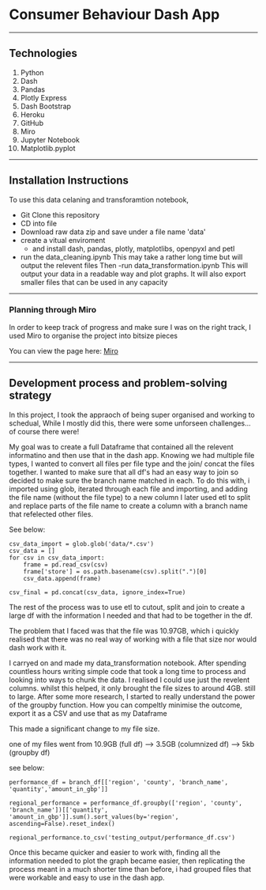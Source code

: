 # Consumer Behaviour Dash App
<!-- 
In this project for a well know retail store, the client wanted an interactive dashboard that took their raw data from branch and reginon managers and convert it into a 
easily readable and pictoral format.
I would achieve this by using a cleaning and transformational python project, importing the outcome and building a dashboard for the client to interact with. 
creating something simple, easy to use and, whilst not the focus, easy on the eyes while using.

Key points they needed:
  - Ability to track the most purchased and least purchased products & product categories overall, per region and per city (limit to top 5 and least 5)
  - Ability to track the best performing branches overall per region and per city (performance is measured in both item quantity sold and monetary value of sales made, limit to best 10 and worst 10)
  - Ability to track per hour sales for the top 10 branches identified
  - Ability to identify the top 10 and bottom 10 profitable branches and indicate how profitable they are.  -->
---

## Technologies

1. Python
2. Dash
3. Pandas
4. Plotly Express
5. Dash Bootstrap
8. Heroku
9. GitHub
10. Miro
11. Jupyter Notebook
12. Matplotlib.pyplot

---

## Installation Instructions

To use this data celaning and transforamtion notebook,
- Git Clone this repository
- CD into file
- Download raw data zip and save under a file name 'data'
- create a vitual enviroment 
  - and install dash, pandas, plotly, matplotlibs, openpyxl and petl
- run the data_cleaning.ipynb 
  This may take a rather long time but will output the relevent files
Then
-run data_transformation.ipynb
  This will output your data in a readable way and plot graphs. It will also export smaller files that can be used in any capacity
 
---

### Planning through Miro

In order to keep track of progress and make sure I was on the right track, I used Miro to organise the project into bitsize pieces

You can view the page here: [Miro](https://miro.com/app/board/uXjVOdLqfzg=/?invite_link_id=520433487136)


---

## Development process and problem-solving strategy

In this project, I took the appraoch of being super organised and working to schedual, While I mostly did this, there were some unforseen challenges... of course there were!

My goal was to create a full Dataframe that contained all the relevent informatino and then use that in the dash app. 
Knowing we had multiple file types, I wanted to convert all files per file type and the join/ concat the files together.
I wanted to make sure that all df's had an easy way to join so decided to make sure the branch name matched in each.
To do this with, i imported using glob, iterated through each file and importing, and adding the file name (without the file type) to a new column
I later used etl to split and replace parts of the file name to create a column with a branch name that refelected other files.

See below:

```
csv_data_import = glob.glob('data/*.csv')
csv_data = []
for csv in csv_data_import:
    frame = pd.read_csv(csv)
    frame['store'] = os.path.basename(csv).split(".")[0]
    csv_data.append(frame)

csv_final = pd.concat(csv_data, ignore_index=True)

```
The rest of the process was to use etl to cutout, split and join to create a large df with the information I needed and that had to be together in the df.

The problem that I faced was that the file was 10.97GB, which i quickly realised that there was no real way of working with a file that size nor would dash work with it.

I carryed on and made my data_transformation notebook. After spending countless hours writing simple code that took a long time to process and looking into ways to chunk the data. 
I realised I could use just the revelent columns. whilst this helped, it only brought the file sizes to around 4GB. still to large. 
After some more research, I started to really understand the power of the groupby function. How you can compeltly minimise the outcome, export it as a CSV
and use that as my Dataframe

This made a significant change to my file size.

one of my files went from 10.9GB (full df) --> 3.5GB (columnized df) --> 5kb (groupby df)

see below:

```
performance_df = branch_df[['region', 'county', 'branch_name', 'quantity','amount_in_gbp']]

regional_performance = performance_df.groupby(['region', 'county', 'branch_name'])[['quantity', 'amount_in_gbp']].sum().sort_values(by='region', ascending=False).reset_index()

regional_performance.to_csv('testing_output/performance_df.csv')

```

Once this became quicker and easier to work with, finding all the information needed to plot the graph became easier, then replicating the process meant in a much shorter time than before, i had grouped files that 
were workable and easy to use in the dash app.


